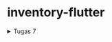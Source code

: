 # inventory-flutter

<details>
    <summary>Tugas 7</summary>
    
 1. Apa perbedaan utama antara stateless dan stateful widget dalam konteks pengembangan aplikasi Flutter?
    -  *Stateless widget* adalah *widget* yang tidak berubah/*immutable*. *Stateless widget* tidak bisa berganti *state* selama *runtime*. Contoh: *Icon*, *IconButton*, dan *Text*.

    -  *Stateful widget* adalah *widget* yang bisa berganti *state* selama *runtime*, yang artinya *stateful widget* bersifat *mutable*. *Stateful widget* biasanya digunakan untuk bagian aplikasi yang akan berubah ketika ada interaksi pengguna atau saat menerima data.


 2. Sebutkan seluruh widget yang kamu gunakan untuk menyelesaikan tugas ini dan jelaskan fungsinya masing-masing.
    - *Container*: *widget* ini menyediakan 'kanvas' untuk programmer membuat sebuah aplikasi Flutter.
    - *Column*: *widget* ini menampilkan *child* dalam format vertikal.
    - *Text*: *widget* ini menampilkan *string* dalam satu baris.
    - *AppBar*: *widget* ini sama seperti *toolbar* pada aplikasi lain yang sering kita gunakan, yang berguna untuk menampilkan judul dan fitur-fitur utama pada aplikasi.

 3. Jelaskan bagaimana cara kamu mengimplementasikan checklist di atas secara step-by-step (bukan hanya sekadar mengikuti tutorial)
    - Buka cmd dan jalankan *command* *`flutter create inventory`* untuk membuat projek baru.
    - Jalankan *command* *`cd inventory`*.
    - Buat file baru bernama `menu.dart` dalam direktori lib dan tambahkan kode berikut di baris pertama.
        <pre>
            import 'package:flutter/material.dart';
        </pre>
    - Tambahkan kode berikut di baris kedua pada file `main.dart` agar `main.dart` bisa menggunakan kode yang ada di dalam `menu.dart`
        <pre>
            import 'package:inventory/menu.dart';
        </pre>
    - Pada file `main.dart` Hapus kelas `_MyHomePageState` dan pindahkan kelas `MyHomePageState` ke file `menu.dart`.
    - Ubah baris kode `home: const MyHomePage(title: 'Flutter Demo Home Page'),` pada file `main.dart` menjadi `home: const MyHomePage(),`.
    - Ubah baris kode `colorScheme: ColorScheme.fromSeed(seedColor: Colors.indigo),` pada file `main.dart` menjadi `colorScheme: ColorScheme.fromSeed(seedColor: Colors.grey),`.
    - Pada file `menu.dart`, ubah sifat kelas `MyHomePage` dari *`stateful`* menjadi *`stateless`* dan ubah baris kode `MyHomePage({Key? key}) : super(key: key);` menjadi `MyHomePage({Key? key}) : super(key: key);`.
    - Hapus semua kode dari baris `final String title;` sampai akhir kelas `MyHomePage` pada `menu.dart`.
    - Tambahkan kelas baru bernama `InventoryItem` yang memiliki properti *`name`*, *`icon`*, dan *`color`* dengan *constructor* `InventoryItem(this.name, this.icon, this.color);`.
        <pre>
            class InventoryItem {
                final String name;
                final IconData icon;
                final MaterialColor color;

                InventoryItem(this.name, this.icon, this.color);
            }
        </pre>
    - Tambahkan *widget* baru bernama `InventoryCard` bersifat *stateless* dengan properti *`item`* bertipe `InventoryItem` dengan *contructor* `const InventoryCard(this.item, {super.key});` dan fungsi `build`.
        <pre>
            class InventoryCard extends StatelessWidget {
                final InventoryItem item;
                const InventoryCard(this.item, {super.key});

                @override
                Widget build(BuildContext context) {
                    return Material(
                        color: item.color,
                        child: InkWell(
                            onTap: () {
                                ScaffoldMessenger.of(context)
                                ..hideCurrentSnackBar()
                                ..showSnackBar(SnackBar(
                                    content: Text("Kamu telah menekan tombol ${item.name}!")));
                            },
                            child: Container(
                                padding: const EdgeInsets.all(8),
                                child: Center(
                                    child: Column(
                                        mainAxisAlignment: MainAxisAlignment.center,
                                        children: [
                                            Icon(
                                                item.icon,
                                                color: Colors.white,
                                                size: 30.0,
                                            ),
                                            const Padding(padding: EdgeInsets.all(3)),
                                            Text(
                                                item.name,
                                                textAlign: TextAlign.center,
                                                style: const TextStyle(color: Colors.white),
                                            ),
                                        ],
                                    ),
                                ),
                            ),
                        ),
                    );
                }
            }
        </pre>

    - Tambahkan *list* baru dalam kelas `MyHomePage` bernama `items` yang berguna untuk menyimpan tombol-tombol yang akan ditampilkan.
        <pre>
            final List<InventoryItem> items = [
                InventoryItem("Lihat Item", Icons.checklist, Colors.amber),
                InventoryItem("Tambah Item", Icons.add_shopping_cart, Colors.blue),
                InventoryItem("Logout", Icons.logout, Colors.cyan),
            ];
        </pre>

    - Tambahkan fungsi baru dalam kelas `MyHomePage` bernama `build` seperti kode berikut.
        <pre>
            @override
            Widget build(BuildContext context) {
                return Scaffold(
                    appBar: AppBar(
                        title: const Text(
                            'Inventory',
                            style: TextStyle(
                                color: Colors.white,
                            )
                        ),
                        elevation: 20,
                        backgroundColor: Colors.grey,
                        shadowColor: Colors.black,
                    ),
                    body: SingleChildScrollView(
                        child: Padding(
                            padding: const EdgeInsets.all(10.0),
                            child: Column(
                                children: <Widget>[
                                    const Padding(
                                        padding: EdgeInsets.only(top: 10.0, bottom: 10.0),
                                        child: Text(
                                            "Iqza's Inventory",
                                            textAlign: TextAlign.center,
                                            style: TextStyle(
                                                fontSize: 30,
                                                fontWeight: FontWeight.bold,
                                            ),
                                        ),
                                    ),
                                    GridView.count(
                                        primary: true,
                                        padding: const EdgeInsets.all(20),
                                        crossAxisSpacing: 10,
                                        mainAxisSpacing: 10,
                                        crossAxisCount: 3,
                                        shrinkWrap: true,
                                        children: items.map((InventoryItem item) {
                                            return InventoryCard(item);
                                        }).toList(),
                                    ),
                                ],
                            ),
                        ),
                    ),
                );
            }
        </pre>

    - Tes aplikasi dengan menjalankan *command* *`flutter run`*.

</details>